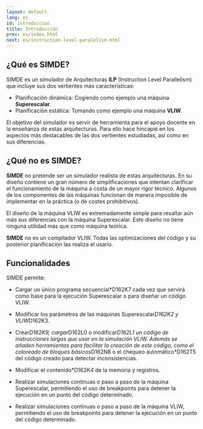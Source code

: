 ```yaml
---
layout: default
lang: es
id: introduccion
title: Introducción
prev: es/index.html
next: es/instruction-level-paralelism.html
---
```


## ¿Qué es SIMDE?

SIMDE es un simulador de Arquitecturas **ILP** (Instruction Level Parallelism) que incluye sus dos vertientes más características: 
* Planificación dinámica: Cogiendo como ejemplo una máquina **Superescalar**.
* Planificación estática: Tomando como ejemplo una máquina **VLIW**.

El objetivo del simulador es servir de herramienta para el apoyo docente en la enseñanza de estas arquitecturas. Para ello hace hincapié en los aspectos más destacables de las dos vertientes estudiadas, así como en sus diferencias.

## ¿Qué no es SIMDE?

**SIMDE** no pretende ser un simulador realista de estas arquitecturas. En su diseño contiene un gran número de simplificaciones que intentan clarificar el funcionamiento de la máquina a costa de un mayor rigor técnico. Algunos de los componentes de las máquinas funcionan de manera imposible de implementar en la práctica (o de costes prohibitivos). 

El diseño de la máquina VLIW es extremadamente simple para resaltar aún más sus diferencias con la máquina Superescalar. Este diseño no tiene ninguna utilidad más que como máquina teórica.

**SIMDE** no es un compilador VLIW. Todas las optimizaciones del código y su posterior planificación las realiza el usario.

## Funcionalidades

SIMDE permite:

* Cargar un único programa secuencial*D162K7 cada vez que servirá como base para la ejecución Superescalar o para diseñar un código VLIW.

* Modificar los parámetros de las máquinas Superescalar*D162K2 y VLIW*D162K3.

* Crear*D162K9, cargar*D162L0 o modificar*D162L1 un código de instrucciones largas que usar en la simulación VLIW. Además se añaden herramientas para facilitar la creación de este código, como el coloreado de bloques básicos*D162N8 o el chequeo automático*D162T5 del código creado para detectar inconsistencias.

* Modificar el contenido*D162K4 de la memoria y registros.

* Realizar simulaciones continuas o paso a paso de la máquina Superescalar, permitiendo el uso de breakpoints para detener la ejecución en un punto del código determinado.

* Realizar simulaciones continuas o paso a paso de la máquina VLIW, permitiendo el uso de breakpoints para detener la ejecución en un punto del código determinado.